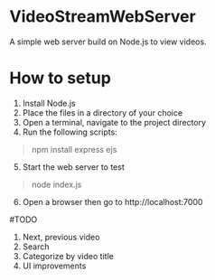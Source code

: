 # VideoStreamWebServer
A simple web server build on Node.js to view videos.

# How to setup
1. Install Node.js
2. Place the files in a directory of your choice
3. Open a terminal, navigate to the project directory
4. Run the following scripts:
 > npm install express ejs
5. Start the web server to test
 > node index.js
6. Open a browser then go to http://localhost:7000


#TODO
1. Next, previous video
2. Search
3. Categorize by video title
4. UI improvements
